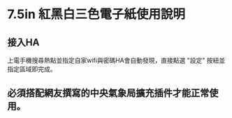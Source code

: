 # 7.5in 紅黑白三色電子紙使用說明

## 接入HA
上電手機搜尋熱點並指定自家wifi與密碼HA會自動發現，直接點選 "設定" 按紐並指定區域即完成。

## 必須搭配網友撰寫的中央氣象局擴充插件才能正常使用。

